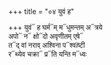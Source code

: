 +++
title = "०४ युवं ह"

+++
युवं᳓ ह घर्म᳓म् म᳓धुमन्तम् अ᳓त्रये  
अपो᳓ न᳓ क्षो᳓दो अवृणीतम् एषे᳓  
त᳓द् वां नराव् अश्विना प᳓श्वïष्टी  
र᳓थ्येव चक्रा᳓ प्र᳓ति यन्ति म᳓ध्वः